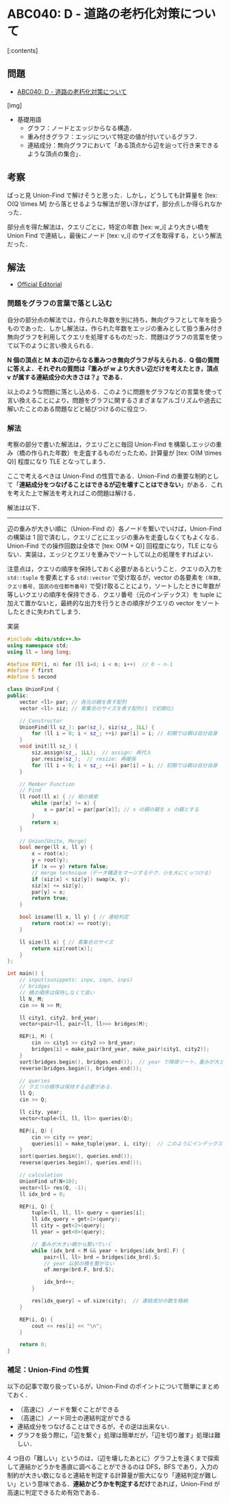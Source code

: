 # ABC040: D - 道路の老朽化対策について

[:contents]

## 問題

- [ABC040: D - 道路の老朽化対策について](https://atcoder.jp/contests/abc040/tasks/abc040_d)

[img]

- 基礎用語
  - グラフ：ノードとエッジからなる構造．
  - 重み付きグラフ：エッジについて特定の値が付いているグラフ．
  - 連結成分：無向グラフにおいて「ある頂点から辺を辿って行き来できるような頂点の集合」．

## 考察

ぱっと見 Union-Find で解けそうと思った．しかし，どうしても計算量を [tex: O(Q \times M] から落とせるような解法が思い浮かばず，部分点しか得られなかった．

部分点を得た解法は，クエリごとに，特定の年数 [tex: w_i] より大きい橋を Union Find で連結し，最後にノード [tex: v_i] のサイズを取得する，という解法だった．

## 解法

- [Official Editorial](http://abc040.contest.atcoder.jp/data/abc/040/editorial.pdf)

### 問題をグラフの言葉で落とし込む

自分の部分点の解法では，作られた年数を別に持ち，無向グラフとして年を扱うものであった．しかし解法は，作られた年数をエッジの重みとして扱う重み付き無向グラフを利用してクエリを処理するものだった．問題はグラフの言葉を使って以下のように言い換えられる．

**N 個の頂点と M 本の辺からなる重みつき無向グラフが与えられる．Q 個の質問に答えよ．それぞれの質問は『重みが w より大きい辺だけを考えたとき，頂点 v が属する連結成分の大きさは？』である．**

以上のような問題に落とし込める．このように問題をグラフなどの言葉を使って言い換えることにより，問題をグラフに関するさまざまなアルゴリズムや過去に解いたことのある問題などと結びつけるのに役立つ．

### 解法

考察の部分で書いた解法は，クエリごとに毎回 Union-Find を構築しエッジの重み（橋の作られた年数）を走査するものだったため，計算量が [tex: O(M \times Q)] 程度になり TLE となってしまう．

ここで考えるべきは Union-Find の性質である．Union-Find の重要な制約として「**連結成分をつなげることはできるが辺を壊すことはできない**」がある．これを考えた上で解法を考えればこの問題は解ける．

解法は以下．

---

辺の重みが大きい順に（Union-Find の）各ノードを繋いでいけば，Union-Find の構築は 1 回で済むし，クエリごとにエッジの重みを走査しなくてもよくなる．Union-Find での操作回数は全体で [tex: O(M + Q)] 回程度になり，TLE にならない．実装は，エッジとクエリを重みでソートして以上の処理をすればよい．

注意点は，クエリの順序を保持しておく必要があるということ．クエリの入力を `std::tuple` を要素とする `std::vector` で受け取るが，vector の各要素を `(年数, クエリ番号, 国民の在住都市番号)` で受け取ることにより，ソートしたときに年数が等しいクエリの順序を保持できる．クエリ番号（元のインデックス）を tuple に加えて置かないと，最終的な出力を行うときの順序がクエリの vector をソートしたときに失われてしまう．

実装

```cpp
#include <bits/stdc++.h>
using namespace std;
using ll = long long;

#define REP(i, n) for (ll i=0; i < n; i++)  // 0 ~ n-1
#define F first
#define S second

class UnionFind {
public:
    vector <ll> par; // 各元の親を表す配列
    vector <ll> siz; // 素集合のサイズを表す配列(1 で初期化)

    // Constructor
    UnionFind(ll sz_): par(sz_), siz(sz_, 1LL) {
        for (ll i = 0; i < sz_; ++i) par[i] = i; // 初期では親は自分自身
    }
    void init(ll sz_) {
        siz.assign(sz_, 1LL);  // assign: 再代入
        par.resize(sz_);  // resize: 再確保
        for (ll i = 0; i < sz_; ++i) par[i] = i; // 初期では親は自分自身
    }

    // Member Function
    // Find
    ll root(ll x) { // 根の検索
        while (par[x] != x) {
            x = par[x] = par[par[x]]; // x の親の親を x の親とする
        }
        return x;
    }

    // Union(Unite, Merge)
    bool merge(ll x, ll y) {
        x = root(x);
        y = root(y);
        if (x == y) return false;
        // merge technique（データ構造をマージするテク．小を大にくっつける）
        if (siz[x] < siz[y]) swap(x, y);
        siz[x] += siz[y];
        par[y] = x;
        return true;
    }

    bool issame(ll x, ll y) { // 連結判定
        return root(x) == root(y);
    }

    ll size(ll x) { // 素集合のサイズ
        return siz[root(x)];
    }
};

int main() {
    // input(sunippets: inpv, inpn, inps)
    // bridges
    // 橋の順序は保持しなくて良い
    ll N, M;
    cin >> N >> M;

    ll city1, city2, brd_year;
    vector<pair<ll, pair<ll, ll>>> bridges(M);

    REP(i, M) {
        cin >> city1 >> city2 >> brd_year;
        bridges[i] = make_pair(brd_year, make_pair(city1, city2));
    }
    sort(bridges.begin(), bridges.end());  // year で降順ソート，重みが大きい橋からつなぐため
    reverse(bridges.begin(), bridges.end());

    // queries
    // クエリの順序は保持する必要がある．
    ll Q;
    cin >> Q;

    ll city, year;
    vector<tuple<ll, ll, ll>> queries(Q);

    REP(i, Q) {
        cin >> city >> year;
        queries[i] = make_tuple(year, i, city);  // このようにインデックスを持つことでソート時にクエリの順序が保存される
    }
    sort(queries.begin(), queries.end());
    reverse(queries.begin(), queries.end());

    // calculation
    UnionFind uf(N+10);
    vector<ll> res(Q, -1);
    ll idx_brd = 0;

    REP(i, Q) {
        tuple<ll, ll, ll> query = queries[i];
        ll idx_query = get<1>(query);
        ll city = get<2>(query);
        ll year = get<0>(query);

        // 重みが大きい橋から繋いでいく
        while (idx_brd < M && year < bridges[idx_brd].F) {
            pair<ll, ll> brd = bridges[idx_brd].S;
            // year 以前の橋を繋がない
            uf.merge(brd.F, brd.S);

            idx_brd++;
        }

        res[idx_query] = uf.size(city);  // 連結成分の数を格納
    }

    REP(i, Q) {
        cout << res[i] << "\n";
    }

    return 0;
}
```

### 補足：Union-Find の性質

以下の記事で取り扱っているが，Union-Find のポイントについて簡単にまとめておく．

- （高速に）ノードを繋ぐことができる
- （高速に）ノード同士の連結判定ができる
- 連結成分をつなげることはできるが，その逆は出来ない．
- グラフを扱う際に，「辺を繋ぐ」処理は簡単だが，「辺を切り離す」処理は難しい．

4 つ目の「難しい」というのは，（辺を壊したあとに）グラフ上を遠くまで探索して連結かどうかを愚直に調べることができるのは DFS，BFS であり，入力の制約が大きい数になると連結を判定する計算量が膨大になり「連結判定が難しい」という意味である．**連結かどうかを判定するだけ**であれば，Union-Find が高速に判定できるため有効である．
